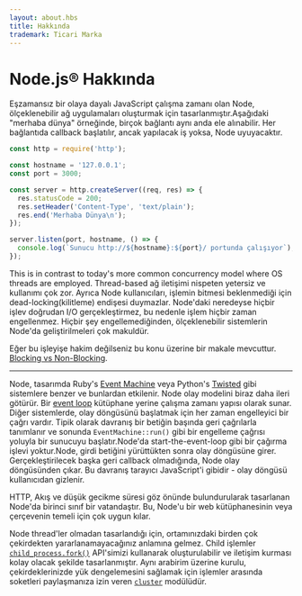 ```yaml
---
layout: about.hbs
title: Hakkında
trademark: Ticari Marka
---
```

# Node.js&reg; Hakkında

Eşzamansız bir olaya dayalı JavaScript çalışma zamanı olan Node, ölçeklenebilir ağ uygulamaları oluşturmak için tasarlanmıştır.Aşağıdaki "merhaba dünya" örneğinde, birçok bağlantı aynı anda ele alınabilir. Her bağlantıda callback başlatılır, ancak yapılacak iş yoksa, Node uyuyacaktır.

```javascript
const http = require('http');

const hostname = '127.0.0.1';
const port = 3000;

const server = http.createServer((req, res) => {
  res.statusCode = 200;
  res.setHeader('Content-Type', 'text/plain');
  res.end('Merhaba Dünya\n');
});

server.listen(port, hostname, () => {
  console.log(`Sunucu http://${hostname}:${port}/ portunda çalışıyor`);
});
```

This is in contrast to today's more common concurrency model where OS threads
are employed. Thread-based ağ iletişimi nispeten yetersiz ve kullanımı çok zor. Ayrıca Node kullanıcıları, işlemin bitmesi beklenmediği için dead-locking(kilitleme) endişesi duymazlar. Node'daki neredeyse hiçbir işlev doğrudan I/O gerçekleştirmez, bu nedenle işlem hiçbir zaman engellenmez. Hiçbir şey engellemediğinden, ölçeklenebilir sistemlerin Node'da geliştirilmeleri çok makuldür.

Eğer bu işleyişe hakim değilseniz bu konu üzerine bir makale mevcuttur.
[Blocking vs Non-Blocking][].

---

Node, tasarımda Ruby's [Event Machine][] veya Python's [Twisted][] gibi sistemlere benzer ve bunlardan etkilenir. Node olay modelini biraz daha ileri götürür. Bir [event loop][] kütüphane yerine çalışma zamanı yapısı olarak sunar. Diğer sistemlerde, olay döngüsünü başlatmak için her zaman engelleyici bir çağrı vardır. Tipik olarak davranış bir betiğin başında geri çağrılarla tanımlanır ve sonunda `EventMachine::run()` gibi bir engelleme çağrısı yoluyla bir sunucuyu başlatır.Node'da start-the-event-loop gibi bir çağırma işlevi yoktur.Node, girdi betiğini yürüttükten sonra olay döngüsüne girer. Gerçekleştirilecek başka geri callback olmadığında, Node olay döngüsünden çıkar. Bu davranış tarayıcı JavaScript'i gibidir - olay döngüsü kullanıcıdan gizlenir.

HTTP, Akış ve düşük gecikme süresi göz önünde bulundurularak tasarlanan Node'da birinci sınıf bir vatandaştır. Bu, Node'u bir web kütüphanesinin veya çerçevenin temeli için çok uygun kılar.

Node thread'ler olmadan tasarlandığı için, ortamınızdaki birden çok çekirdekten yararlanamayacağınız anlamına gelmez. Child işlemler [`child_process.fork()`][] API'simizi kullanarak oluşturulabilir ve iletişim kurması kolay olacak şekilde tasarlanmıştır. Aynı arabirim üzerine kurulu, çekirdeklerinizde yük dengelemesini sağlamak için işlemler arasında soketleri paylaşmanıza izin veren [`cluster`][] modülüdür.

[Blocking vs Non-Blocking]: https://nodejs.org/en/docs/guides/blocking-vs-non-blocking/
[`child_process.fork()`]: https://nodejs.org/api/child_process.html#child_process_child_process_fork_modulepath_args_options
[`cluster`]: https://nodejs.org/api/cluster.html
[event loop]: https://nodejs.org/en/docs/guides/event-loop-timers-and-nexttick/
[Event Machine]: https://github.com/eventmachine/eventmachine
[Twisted]: http://twistedmatrix.com/

